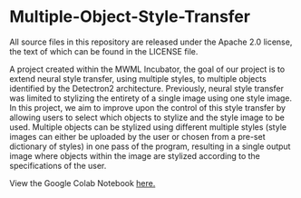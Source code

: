 # Multiple-Object-Style-Transfer

All source files in this repository are released under the Apache 2.0 license, the text of which can be found in the LICENSE file.

A project created within the MWML Incubator, the goal of our project is to extend neural style transfer, using multiple styles, to multiple objects identified by the Detectron2 architecture. Previously, neural style transfer was limited to stylizing the entirety of a single image using one style image. In this project, we aim to improve upon the control of this style transfer by allowing users to select which objects to stylize and the style image to be used. Multiple objects can be stylized using different multiple styles (style images can either be uploaded by the user or chosen from a pre-set dictionary of styles) in one pass of the program, resulting in a single output image where objects within the image are stylized according to the specifications of the user. 

View the Google Colab Notebook [here.](https://colab.research.google.com/drive/1-Br4W22PjYB6YYMdXg5vrO_r6ulmfa-V?usp=sharing)
